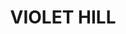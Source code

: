 ---
lastmod: '2025-04-06T06:05:20+00:00'
latitude: -32.45109008
layout: suburb
longitude: 152.32089
postcode: '2423'
state: NSW
title: VIOLET HILL
url: /nsw/violet-hill/
---